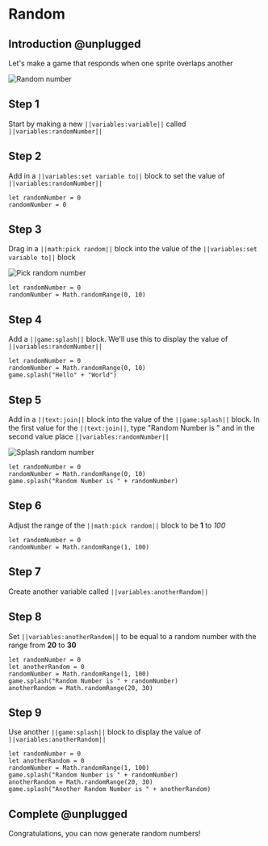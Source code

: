 # Random

## Introduction @unplugged

Let's make a game that responds when one sprite overlaps another

![Random number](/static/tutorials/random/random.gif)

## Step 1

Start by making a new ``||variables:variable||`` called ``||variables:randomNumber||``

## Step 2

Add in a ``||variables:set variable to||`` block to set the value of ``||variables:randomNumber||``

```blocks
let randomNumber = 0
randomNumber = 0
```

## Step 3

Drag in a ``||math:pick random||`` block into the value of the ``||variables:set variable to||`` block


![Pick random number](/static/tutorials/random/pick-random.gif)

```blocks
let randomNumber = 0
randomNumber = Math.randomRange(0, 10)
```

## Step 4

Add a ``||game:splash||`` block. We'll use this to display the value of ``||variables:randomNumber||``


```blocks
let randomNumber = 0
randomNumber = Math.randomRange(0, 10)
game.splash("Hello" + "World")
```
## Step 5

Add in a ``||text:join||`` block into the value of the ``||game:splash||`` block. In the first value for the ``||text:join||``, type "Random Number is " and in the second value place ``||variables:randomNumber||``


![Splash random number](/static/tutorials/random/splash-random.gif)

```blocks
let randomNumber = 0
randomNumber = Math.randomRange(0, 10)
game.splash("Random Number is " + randomNumber)
```

## Step 6

Adjust the range of the ``||math:pick random||`` block to be **1** to *100*

```blocks
let randomNumber = 0
randomNumber = Math.randomRange(1, 100)
```

## Step 7

Create another variable called ``||variables:anotherRandom||``

## Step 8

Set ``||variables:anotherRandom||`` to be equal to a random number with the range from **20** to **30**

```blocks
let randomNumber = 0
let anotherRandom = 0
randomNumber = Math.randomRange(1, 100)
game.splash("Random Number is " + randomNumber)
anotherRandom = Math.randomRange(20, 30)
```

## Step 9

Use another ``||game:splash||`` block to display the value of ``||variables:anotherRandom||``

```blocks
let randomNumber = 0
let anotherRandom = 0
randomNumber = Math.randomRange(1, 100)
game.splash("Random Number is " + randomNumber)
anotherRandom = Math.randomRange(20, 30)
game.splash("Another Random Number is " + anotherRandom)
```
## Complete @unplugged

Congratulations, you can now generate random numbers!
